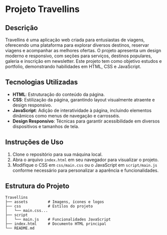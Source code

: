 # Projeto Travellins

## Descrição
Travellins é uma aplicação web criada para entusiastas de viagens, oferecendo uma plataforma para explorar diversos destinos, reservar viagens e acompanhar as melhores ofertas. O projeto apresenta um design moderno e responsivo, com seções para serviços, destinos populares, galeria e inscrição em newsletter. Este projeto tem como objetivo estudos e portfolio, demonstrando habilidades em HTML, CSS e JavaScript.

## Tecnologias Utilizadas
- **HTML**: Estruturação do conteúdo da página.
- **CSS**: Estilização da página, garantindo layout visualmente atraente e design responsivo.
- **JavaScript**: Adição de interatividade à página, incluindo elementos dinâmicos como menus de navegação e carrosséis.
- **Design Responsivo**: Técnicas para garantir acessibilidade em diversos dispositivos e tamanhos de tela.

## Instruções de Uso
1. Clone o repositório para sua máquina local.
2. Abra o arquivo `index.html` em seu navegador para visualizar o projeto.
3. Modifique o CSS em `css/main.css` ou o JavaScript em `script/main.js` conforme necessário para personalizar a aparência e funcionalidades.

## Estrutura do Projeto
```
Travellins
├── assets         # Imagens, ícones e logos
├── css            # Estilos do projeto
│   └── main.css...
├── script
│   └── main.js    # Funcionalidades JavaScript
├── index.html     # Documento HTML principal
└── README.md